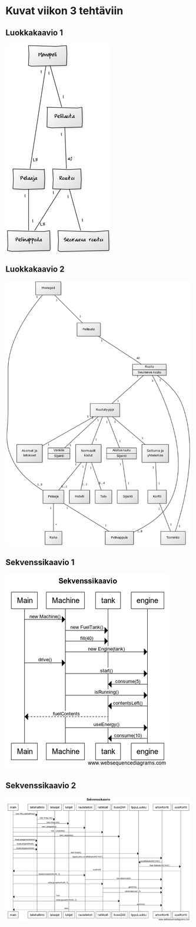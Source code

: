 # Kuvat viikon 3 tehtäviin

## Luokkakaavio 1

![Ensimmäisen tehtävän luokkakaavio](https://github.com/jennalack/ot-harjoitustyo/blob/master/laskarit/viikko3/otkaavio1.png)


## Luokkakaavio 2

![Toisen tehtävän luokkakaavio](https://github.com/jennalack/ot-harjoitustyo/blob/master/laskarit/viikko3/otkaavio2.png)


## Sekvenssikaavio 1

![Kolmannen tehtävän sekvenssikaavio](https://github.com/jennalack/ot-harjoitustyo/blob/master/laskarit/viikko3/otsekvenssikaavio1.png)


## Sekvenssikaavio 2

![Neljännen tehtävän sekvenssikaavio](https://github.com/jennalack/ot-harjoitustyo/blob/master/laskarit/viikko3/otsekvenssikaavio2.png)

